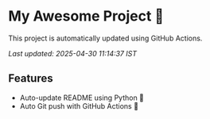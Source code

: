 # My Awesome Project 🚀

This project is automatically updated using GitHub Actions.

_Last updated: 2025-04-30 11:14:37 IST_

## Features
- Auto-update README using Python 🐍
- Auto Git push with GitHub Actions 🤖
